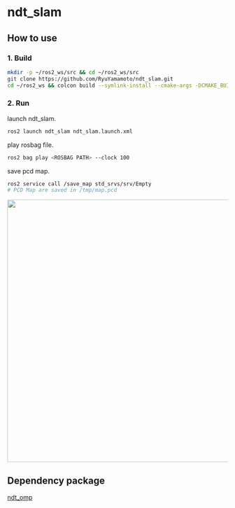 # ndt_slam

## How to use

### 1. Build
```bash
mkdir -p ~/ros2_ws/src && cd ~/ros2_ws/src
git clone https://github.com/RyuYamamoto/ndt_slam.git
cd ~/ros2_ws && colcon build --symlink-install --cmake-args -DCMAKE_BUILD_TYPE=Release
```

### 2. Run
launch ndt_slam.
```bash
ros2 launch ndt_slam ndt_slam.launch.xml
```

play rosbag file.
```bash
ros2 bag play <ROSBAG PATH> --clock 100
```

save pcd map.
```bash
ros2 service call /save_map std_srvs/srv/Empty
# PCD Map are saved in /tmp/map.pcd
```

<div align="center">
<img src="img/ndt-mapping-at-tsukuba.gif" width="600">
</div>

## Dependency package
[ndt_omp](https://github.com/RyuYamamoto/ndt_omp/tree/ros2-galactic)